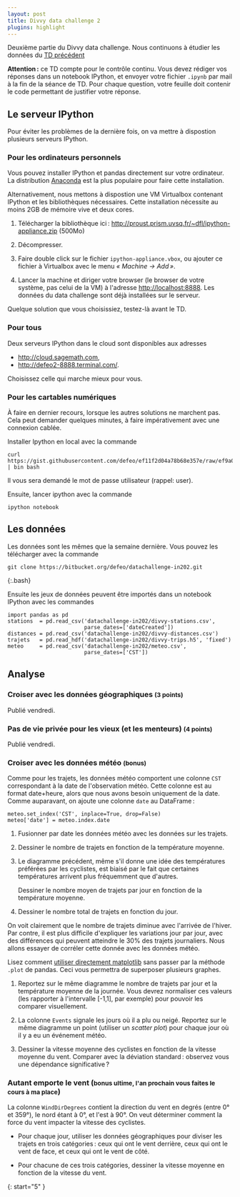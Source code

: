 ```yaml
---
layout: post
title: Divvy data challenge 2
plugins: highlight
---
```


Deuxième partie du Divvy data challenge. Nous continuons à étudier les
données du [TD précédent](../tutorial9)

**Attention :** ce TD compte pour le contrôle continu. Vous devez
rédiger vos réponses dans un notebook IPython, et envoyer votre
fichier `.ipynb` par mail à la fin de la séance de TD. Pour chaque
question, votre feuille doit contenir le code permettant de justifier
votre réponse.

## Le serveur IPython

Pour éviter les problèmes de la dernière fois, on va mettre à
dispostion plusieurs serveurs IPython.

### Pour les ordinateurs personnels

Vous pouvez installer IPython et pandas directement sur votre
ordinateur. La distribution [Anaconda](http://continuum.io/downloads)
est la plus populaire pour faire cette installation.

Alternativement, nous mettons à dispostion une VM Virtualbox contenant
IPython et les bibliothèques nécessaires. Cette installation nécessite
au moins 2GB de mémoire vive et deux cores.

1. Télécharger la bibliothèque ici :
   <http://proust.prism.uvsq.fr/~dfl/ipython-appliance.zip> (500Mo)

2. Décompresser.

3. Faire double click sur le fichier `ipython-appliance.vbox`, ou
   ajouter ce fichier à Virtualbox avec le menu *« Machine → Add »*.

4. Lancer la machine et diriger votre browser (le browser de votre
   système, pas celui de la VM) à l'adresse
   <http://localhost:8888>. Les données du data challenge sont déjà
   installées sur le serveur.

Quelque solution que vous choisissiez, testez-là avant le TD.

### Pour tous

Deux serveurs IPython dans le cloud sont disponibles aux adresses

- <http://cloud.sagemath.com>,
- <http://defeo2-8888.terminal.com/>.

Choisissez celle qui marche mieux pour vous.

### Pour les cartables numériques

À faire en dernier recours, lorsque les autres solutions ne marchent
pas. Cela peut demander quelques minutes, à faire impérativement avec
une connexion cablée.

Installer Ipython en local avec la commande

	curl https://gist.githubusercontent.com/defeo/ef11f2d04a78b68e357e/raw/ef9a0dc9c87d3c1052b2a3ade9b63c7dcf370092/apt.sh | bin bash

Il vous sera demandé le mot de passe utilisateur (rappel: user).

Ensuite, lancer ipython avec la commande

~~~
ipython notebook
~~~


## Les données

Les données sont les mêmes que la semaine dernière. Vous pouvez les
télécharger avec la commande

~~~
git clone https://bitbucket.org/defeo/datachallenge-in202.git
~~~
{:.bash}

Ensuite les jeux de données peuvent être importés dans un notebook
IPython avec les commandes

~~~
import pandas as pd
stations  = pd.read_csv('datachallenge-in202/divvy-stations.csv',
                        parse_dates=['dateCreated'])
distances = pd.read_csv('datachallenge-in202/divvy-distances.csv')
trajets   = pd.read_hdf('datachallenge-in202/divvy-trips.h5', 'fixed')
meteo     = pd.read_csv('datachallenge-in202/meteo.csv',
                        parse_dates=['CST'])
~~~


## Analyse

### Croiser avec les données géographiques <small>(3 points)</small>

Publié vendredi.

### Pas de vie privée pour les vieux (et les menteurs) <small>(4 points)</small>

Publié vendredi.

### Croiser avec les données météo <small>(bonus)</small>

Comme pour les trajets, les données météo comportent une colonne `CST`
correspondant à la date de l'observation météo. Cette colonne est au
format date+heure, alors que nous avons besoin uniquement de la
date. Comme auparavant, on ajoute une colonne `date` au DataFrame :

~~~
meteo.set_index('CST', inplace=True, drop=False)
meteo['date'] = meteo.index.date
~~~

1. Fusionner par date les données météo avec les données sur les
   trajets.

1. Dessiner le nombre de trajets en fonction de la température moyenne.

1. Le diagramme précédent, même s'il donne une idée des températures
   préférées par les cyclistes, est biaisé par le fait que certaines
   températures arrivent plus fréquemment que d'autres.
   
   Dessiner le nombre moyen de trajets par jour en fonction de la
   température moyenne.

1. Dessiner le nombre total de trajets en fonction du jour.

On voit clairement que le nombre de trajets diminue avec l'arrivée de
l'hiver. Par contre, il est plus difficile d'expliquer les variations
jour par jour, avec des différences qui peuvent atteindre le 30% des
trajets journaliers. Nous allons essayer de corréler cette donnée avec
les données météo.

Lisez comment
[utiliser directement matplotlib](http://pandas.pydata.org/pandas-docs/stable/visualization.html#plotting-directly-with-matplotlib)
sans passer par la méthode `.plot` de pandas. Ceci vous permettra de
superposer plusieurs graphes.

1. Reportez sur le même diagramme le nombre de trajets par jour et la
   température moyenne de la journée. Vous devrez normaliser ces
   valeurs (les rapporter à l'intervalle [-1,1], par exemple) pour
   pouvoir les comparer visuellement.

1. La colonne `Events` signale les jours où il a plu ou
   neigé. Reportez sur le même diagramme un point (utiliser un
   *scatter plot*) pour chaque jour où il y a eu un événement météo.

1. Dessiner la vitesse moyenne des cyclistes en fonction de la vitesse
   moyenne du vent. Comparer avec la déviation standard : observez
   vous une dépendance significative ?


### Autant emporte le vent (<small>bonus ultime, l'an prochain vous faites le cours à ma place</small>)

La colonne `WindDirDegrees` contient la direction du vent en degrés
(entre 0° et 359°), le nord étant à 0°, et l'est à 90°. On veut
déterminer comment la force du vent impacter la vitesse des
cyclistes.

- Pour chaque jour, utiliser les données géographiques pour diviser
  les trajets en trois catégories : ceux qui ont le vent derrière,
  ceux qui ont le vent de face, et ceux qui ont le vent de côté.

- Pour chacune de ces trois catégories, dessiner la vitesse moyenne en
  fonction de la vitesse du vent.

{: start="5" }
